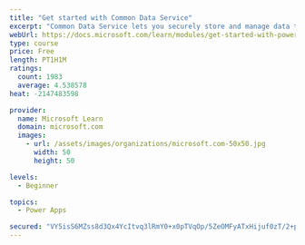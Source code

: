 ```yaml
---
title: "Get started with Common Data Service"
excerpt: "Common Data Service lets you securely store and manage data that's used by business applications. Standard and custom entities within Common Data Service provide a secure and cloud-based storage option for your data."
webUrl: https://docs.microsoft.com/learn/modules/get-started-with-powerapps-common-data-service/
type: course
price: Free
length: PT1H1M
ratings:
  count: 1983
  average: 4.538578
heat: -2147483598

provider:
  name: Microsoft Learn
  domain: microsoft.com
  images:
    - url: /assets/images/organizations/microsoft.com-50x50.jpg
      width: 50
      height: 50

levels:
  - Beginner

topics:
  - Power Apps

secured: "VY5isS6MZss8d3Qx4YcItvq3lRmY0+x0pTVqOp/5ZeOMFyATxHijuf0zT/2+pjuTfCv+31K40/lLnR2NrBzp7JPkQL7m5d6xiKjU/Tqq/qKbThxDnMtlcakdrSLV214IIM2BipPoyNDYyQ2+YSiG52g6k+IN47q/WIqF9tf8WNc8Q6e5jJVM1TOP0qnPazCj2WRmroa9QtSw1+7Xugjy1Pk0eMXDiaZBV/h3Kz8yDtG2S0a0G7IdBksYDOhk9yEe+5KJ+XugXkViuiIJlwBRfrqhdM6LSPLxqgzJ3NNutzky0Um2Zsao7s8jYm/YsbebiMp1UVmDOTz3HBaXQB5w8CT3+IrKDcKN360q5QkSZBfiALvHJ4Cb0I7h0RhIs5u2ZbaHPuhH/khYcSzX0LfHh7yLTUgt7keAwCWRSgXDqXg=;RPodixjCqT1+mcEYLeF2dQ=="
---
```


